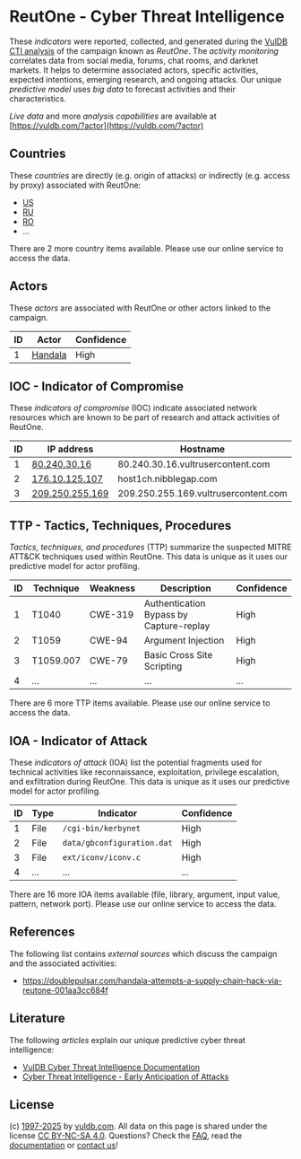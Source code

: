 # ReutOne - Cyber Threat Intelligence

These _indicators_ were reported, collected, and generated during the [VulDB CTI analysis](https://vuldb.com/?kb.cti) of the campaign known as _ReutOne_. The _activity monitoring_ correlates data from social media, forums, chat rooms, and darknet markets. It helps to determine associated actors, specific activities, expected intentions, emerging research, and ongoing attacks. Our unique _predictive model_ uses _big data_ to forecast activities and their characteristics.

_Live data_ and more _analysis capabilities_ are available at [https://vuldb.com/?actor](https://vuldb.com/?actor)

## Countries

These _countries_ are directly (e.g. origin of attacks) or indirectly (e.g. access by proxy) associated with ReutOne:

* [US](https://vuldb.com/?country.us)
* [RU](https://vuldb.com/?country.ru)
* [RO](https://vuldb.com/?country.ro)
* ...

There are 2 more country items available. Please use our online service to access the data.

## Actors

These _actors_ are associated with ReutOne or other actors linked to the campaign.

ID | Actor | Confidence
-- | ----- | ----------
1 | [Handala](https://vuldb.com/?actor.handala) | High

## IOC - Indicator of Compromise

These _indicators of compromise_ (IOC) indicate associated network resources which are known to be part of research and attack activities of ReutOne.

ID | IP address | Hostname | Actor | Confidence
-- | ---------- | -------- | ----- | ----------
1 | [80.240.30.16](https://vuldb.com/?ip.80.240.30.16) | 80.240.30.16.vultrusercontent.com | [Handala](https://vuldb.com/?actor.handala) | Medium
2 | [176.10.125.107](https://vuldb.com/?ip.176.10.125.107) | host1ch.nibblegap.com | [Handala](https://vuldb.com/?actor.handala) | High
3 | [209.250.255.169](https://vuldb.com/?ip.209.250.255.169) | 209.250.255.169.vultrusercontent.com | [Handala](https://vuldb.com/?actor.handala) | Medium

## TTP - Tactics, Techniques, Procedures

_Tactics, techniques, and procedures_ (TTP) summarize the suspected MITRE ATT&CK techniques used within ReutOne. This data is unique as it uses our predictive model for actor profiling.

ID | Technique | Weakness | Description | Confidence
-- | --------- | -------- | ----------- | ----------
1 | T1040 | CWE-319 | Authentication Bypass by Capture-replay | High
2 | T1059 | CWE-94 | Argument Injection | High
3 | T1059.007 | CWE-79 | Basic Cross Site Scripting | High
4 | ... | ... | ... | ...

There are 6 more TTP items available. Please use our online service to access the data.

## IOA - Indicator of Attack

These _indicators of attack_ (IOA) list the potential fragments used for technical activities like reconnaissance, exploitation, privilege escalation, and exfiltration during ReutOne. This data is unique as it uses our predictive model for actor profiling.

ID | Type | Indicator | Confidence
-- | ---- | --------- | ----------
1 | File | `/cgi-bin/kerbynet` | High
2 | File | `data/gbconfiguration.dat` | High
3 | File | `ext/iconv/iconv.c` | High
4 | ... | ... | ...

There are 16 more IOA items available (file, library, argument, input value, pattern, network port). Please use our online service to access the data.

## References

The following list contains _external sources_ which discuss the campaign and the associated activities:

* https://doublepulsar.com/handala-attempts-a-supply-chain-hack-via-reutone-001aa3cc684f

## Literature

The following _articles_ explain our unique predictive cyber threat intelligence:

* [VulDB Cyber Threat Intelligence Documentation](https://vuldb.com/?kb.cti)
* [Cyber Threat Intelligence - Early Anticipation of Attacks](https://www.scip.ch/en/?labs.20201022)

## License

(c) [1997-2025](https://vuldb.com/?kb.changelog) by [vuldb.com](https://vuldb.com/?kb.about). All data on this page is shared under the license [CC BY-NC-SA 4.0](https://creativecommons.org/licenses/by-nc-sa/4.0/). Questions? Check the [FAQ](https://vuldb.com/?kb.faq), read the [documentation](https://vuldb.com/?kb) or [contact us](https://vuldb.com/?contact)!
